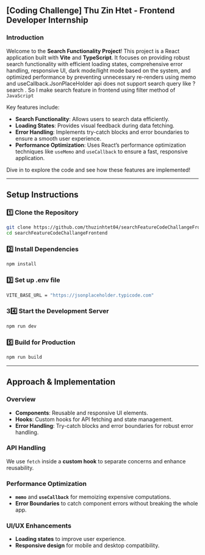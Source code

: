 
## [Coding Challenge] Thu Zin Htet - Frontend Developer Internship

### Introduction

Welcome to the **Search Functionality Project**! This project is a React application built with **Vite** and **TypeScript**. It focuses on providing robust search functionality with efficient loading states, comprehensive error handling, responsive UI, dark mode/light mode based on the system, and optimized performance by preventing unnecessary re-renders using memo and useCallback.JsonPlaceHolder api does not support search query like ?search . So I make search feature in frontend using filter method of `JavaScript`

Key features include:
- **Search Functionality**: Allows users to search data efficiently.
- **Loading States**: Provides visual feedback during data fetching.
- **Error Handling**: Implements try-catch blocks and error boundaries to ensure a smooth user experience.
- **Performance Optimization**: Uses React’s performance optimization techniques like `useMemo` and `useCallback` to ensure a fast, responsive application.

Dive in to explore the code and see how these features are implemented!

---

## Setup Instructions

### 1️⃣ Clone the Repository

```sh
git clone https://github.com/thuzinhtet04/searchFeatureCodeChallangeFrontend
cd searchFeatureCodeChallangeFrontend
```

### 2️⃣ Install Dependencies

```sh
npm install
```
### 3️⃣ Set up .env file 

```sh
VITE_BASE_URL = "https://jsonplaceholder.typicode.com"
```

### 34️⃣ Start the Development Server

```sh
npm run dev
```

### 5️⃣  Build for Production

```sh
npm run build
```

---

## Approach & Implementation

### Overview

- **Components**: Reusable and responsive UI elements.
- **Hooks**: Custom hooks for API fetching and state management.
- **Error Handling**: Try-catch blocks and error boundaries for robust error handling.

### API Handling

We use `fetch` inside a **custom hook** to separate concerns and enhance reusability.

### Performance Optimization

- **`memo`** and **`useCallback`** for memoizing expensive computations.
- **Error Boundaries** to catch component errors without breaking the whole app.

### UI/UX Enhancements

- **Loading states** to improve user experience.
- **Responsive design** for mobile and desktop compatibility.
